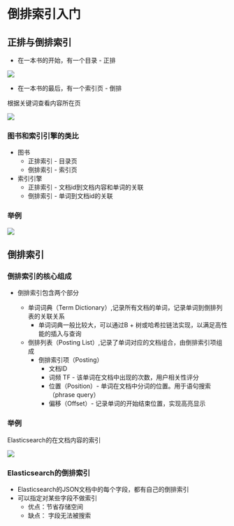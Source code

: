 # 倒排索引入门

## 正排与倒排索引

* 在一本书的开始，有一个目录 - 正排

![](https://gitee.com/clay-wangzhi/blogImg/raw/master/blogImg/1568083459813.png)

* 在一本书的最后，有一个索引页 - 倒排

根据关键词查看内容所在页

![](https://gitee.com/clay-wangzhi/blogImg/raw/master/blogImg/1568083528241.png)

### 图书和索引引擎的类比

* 图书
  * 正排索引 - 目录页
  * 倒排索引 - 索引页
* 索引引擎
  * 正排索引 - 文档id到文档内容和单词的关联
  * 倒排索引 - 单词到文档id的关联

### 举例

![](https://gitee.com/clay-wangzhi/blogImg/raw/master/blogImg/1568084661010.png)

## 倒排索引

### 倒排索引的核心组成

* 倒排索引包含两个部分

  * 单词词典（Term Dictionary）,记录所有文档的单词，记录单词到倒排列表的关联关系
    * 单词词典一般比较大，可以通过B + 树或哈希拉链法实现，以满足高性能的插入与查询
  * 倒排列表（Posting List）,记录了单词对应的文档组合，由倒排索引项组成
    * 倒排索引项（Posting）
      * 文档ID
      * 词频 TF - 该单词在文档中出现的次数，用户相关性评分
      * 位置（Position）- 单词在文档中分词的位置。用于语句搜索（phrase query）
      * 偏移（Offset）- 记录单词的开始结束位置，实现高亮显示

### 举例

Elasticsearch的在文档内容的索引

![](https://gitee.com/clay-wangzhi/blogImg/raw/master/blogImg/1568085534232.png)

  

### Elasticsearch的倒排索引

* Elasticsearch的JSON文档中的每个字段，都有自己的倒排索引
* 可以指定对某些字段不做索引
  * 优点：节省存储空间
  * 缺点： 字段无法被搜索